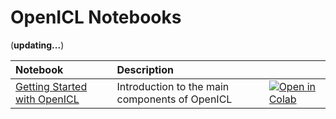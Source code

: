 # OpenICL Notebooks

(**updating...**)

| Notebook     |      Description      |   |   
|:----------|:-------------|:-------------|
[Getting Started with OpenICL](https://github.com/Shark-NLP/OpenICL/blob/main/examples/tutorials/openicl_tutorial1_getting_started.ipynb) | Introduction to the main components of OpenICL | [![Open in Colab](https://colab.research.google.com/assets/colab-badge.svg)](https://colab.research.google.com/github/Shark-NLP/OpenICL/blob/main/examples/tutorials/openicl_tutorial1_getting_started.ipynb) | 
